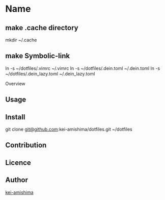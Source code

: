 Name
====

## make .cache directory
mkdir ~/.cache

## make Symbolic-link
ln -s ~/dotfiles/.vimrc ~/.vimrc
ln -s ~/dotfiles/.dein.toml ~/.dein.toml
ln -s ~/dotfiles/.dein_lazy.toml ~/.dein_lazy.toml

Overview

## Usage

## Install
git clone git@github.com:kei-amishima/dotfiles.git ~/dotfiles

## Contribution

## Licence


## Author

[kei-amishima](https://github.com/kei-amishima)


